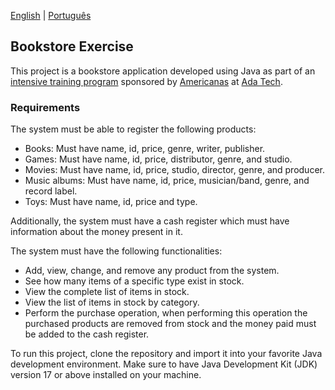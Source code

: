 [English](README.md) | [Português](README.pt-br.md)

## Bookstore Exercise

This project is a bookstore application developed using Java as part of an
[intensive training program](https://polotech.americanas.io/) sponsored by
[Americanas](https://en.wikipedia.org/wiki/Lojas_Americanas) at [Ada Tech](https://ada.tech/sou-aluno).

### Requirements

The system must be able to register the following products:
- Books: Must have name, id, price, genre, writer, publisher.
- Games: Must have name, id, price, distributor, genre, and studio.
- Movies: Must have name, id, price, studio, director, genre, and producer.
- Music albums: Must have name, id, price, musician/band, genre, and record label.
- Toys: Must have name, id, price and type.

Additionally, the system must have a cash register which must have information about the money present in it.

The system must have the following functionalities:
- Add, view, change, and remove any product from the system.
- See how many items of a specific type exist in stock.
- View the complete list of items in stock.
- View the list of items in stock by category.
- Perform the purchase operation, when performing this operation the purchased products are removed from stock and the money paid must be added to the cash register.

To run this project, clone the repository and import it into your favorite Java development environment.
Make sure to have Java Development Kit (JDK) version 17 or above installed on your machine.

